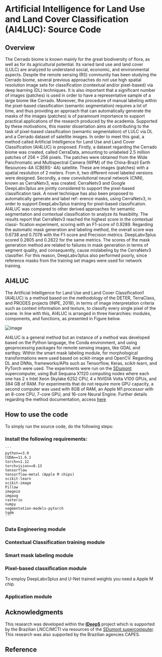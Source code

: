 # Artificial Intelligence for Land Use and Land Cover Classification (AI4LUC): Source Code

## Overview
The Cerrado biome is known mainly for the great biodiversity of flora, as well as for its agricultural potential. Its varied land use and land cover (LULC) are analyzed to understand social, economic, and environmental aspects. Despite the remote sensing (RS) community has been studying the Cerrado biome, several previous approaches do not use high spatial resolution image sets for classification (contextual and/or pixel-based) via deep learning (DL) techniques. It is also important that a significant number of images (patches) is used in order to have a representative sample of a large biome like Cerrado. Moreover, the procedure of manual labeling within the pixel-based classification (semantic segmentation) requires a lot of time, and thus providing an approach that can automatically generate the masks of the images (patches) is of paramount importance to support practical applications of the research produced by the academia. Supported by these motivations, this master dissertation aims at contributing to the task of pixel-based classification (semantic segmentation) of LULC via DL and a Cerrado dataset of satellite images. In order to meet this goal, a method called Artificial Intelligence for Land Use and Land Cover Classification (AI4LUC) is proposed. Firstly, a dataset regarding the Cerrado biome was created, called CerraData, amounting to unlabeled 2.5 million patches of 256 × 256 pixels. The patches were obtained from the Wide Panchromatic and Multispectral Camera (WPM) of the China-Brazil Earth Resources-4A (CBERS- 4A) satellite. These are images (patches) with a spatial resolution of 2 meters. From it, two different novel labeled versions were designed. Secondly, a new convolutional neural network (CNN), known as CerraNetv3, was created. CerraNetv3 and Google DeepLabv3plus are jointly considered to support the pixel-based classification task. A novel technique has also been proposed to automatically generate and label ref- erence masks, using CerraNetv3, in order to support DeepLabv3plus training for pixel-based classification. AI4LUC was compared to other derived approaches for semantic segmentation and contextual classification to analyze its feasibility. The results report that CerraNetv3 reached the highest score in the contextual classi- fication experiment, scoring with an F1-score of 0.9289. Regarding the automatic mask generation and labeling method, the overall score was 0.6738 and 0.7078 with the F1-score and Precision metrics. DeepLabv3plus scored 0.2805 and 0.2822 for the same metrics. The scores of the mask generation method are related to failures in mask generation in terms of segment quality, and consequently, cause mislabeling by the CerraNetv3 classifier. For this reason, DeepLabv3plus also performed poorly, since reference masks from the training set images were used for network training.

## AI4LUC
The Artificial Intelligence for Land Use and Land Cover Classification1 (AI4LUC) is a method based on the methodology of the DETER, TerraClass, and PRODES projects (INPE, 2019), in terms of image interpretation criteria such as context information and texture, to classify every single pixel of the scene. In line with this, AI4LUC is arranged in three hierarchies: modules, components, and functions, as presented in Figure below.

![image](set_page/img/pipeline.jpeg)

AI4LUC is a general method but an instance of a method was developed based on the Python language, the Conda environment, and using geoprocessing packages for remote sensing images, like GDAL and earthpy. Within the smart mask labeling module, for morphological transformations were used based on scikit-image and OpenCV. Regarding DL and DNNs, frameworks/APIs such as Tensorflow, Keras, scikit-learn, and PyTorch were used. The experiments were run on the [SDumont](https://sdumont.lncc.br/) supercomputer, using Bull Sequana X1120 computing nodes where each one has 2 x Intel Xeon Skylake 6252 CPU, 4 x NVIDIA Volta V100 GPUs, and 384 GB of RAM. For experiments that do not require more GPU capacity, a second computer was used with 8GB of RAM, an Apple M1 processor with an 8-core CPU, 7-core GPU, and 16-core Neural Engine. Further details regarding the method documentation, access [here](https://drive.google.com/file/d/1ez-55LoOPiyaCJdD-LrTJ2-UNBuEPODW/view?usp=share_link)


## How to use the code

To simply run the source code, do the following steps:

### Install the following requirements:
    
    ```
    python==3.9
    CUDA==11.6.1
    torch==1.12
    torchvision==0.13
    tensorflow
    tensorflow-metal (Apple M chips)
    scikit-learn
    scikit-image
    Pillow
    imageio
    imgaug
    rasterio
    numpy
    segmentation-models-pytorch
    tqdm
    ```

### Data Engineering module

### Contextual Classification training module

### Smart mask labeling module

### Pixel-based classification module
To employ DeepLabv3plus and U-Net trained weights you need a Apple M chip. 

### Application module


## Acknowledgments

This research was developed within the [**IDeepS**](https://github.com/vsantjr/IDeepS) project which is supported by the Brazilian LNCC/MCTI via resources of the [SDumont supercomputer](http://sdumont.lncc.br). This research was also supported by the Brazilian agencies CAPES. 

## Reference
